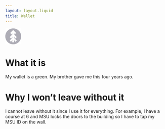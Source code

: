 ```yaml
---
layout: layout.liquid
title: Wallet
---
```


<img class="about" alt="pine" src="/images/pine.png" width="50" />

# What it is
My wallet is a green. My brother gave me this four years ago.

# Why I won’t leave without it
I cannot leave without it since I use it for everything. For example, I have a course at 6 and MSU locks the doors to the building so I have to tap my MSU ID on the wall. 